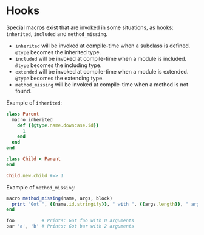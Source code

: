 # Hooks

Special macros exist that are invoked in some situations, as hooks:
`inherited`, `included` and `method_missing`.
* `inherited` will be invoked at compile-time when a subclass is defined. `@type` becomes the inherited type.
* `included` will be invoked at compile-time when a module is included. `@type` becomes the including type.
* `extended` will be invoked at compile-time when a module is extended. `@type` becomes the extending type.
* `method_missing` will be invoked at compile-time when a method is not found.

Example of `inherited`:

```ruby
class Parent
  macro inherited
    def {{@type.name.downcase.id}}
      1
    end
  end
end

class Child < Parent
end

Child.new.child #=> 1
```

Example of `method_missing`:

```ruby
macro method_missing(name, args, block)
  print "Got ", {{name.id.stringify}}, " with ", {{args.length}}, " arguments", '\n'
end

foo          # Prints: Got foo with 0 arguments
bar 'a', 'b' # Prints: Got bar with 2 arguments
```
